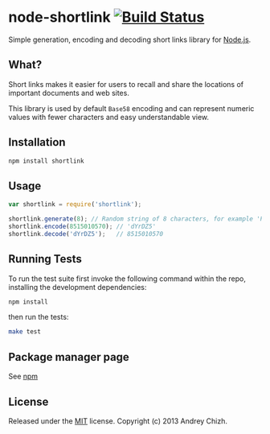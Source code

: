 # node-shortlink [![Build Status](https://travis-ci.org/AndreyChizh/node-shortlink.png?branch=master)](https://travis-ci.org/AndreyChizh/node-shortlink)

Simple generation, encoding and decoding short links library for [Node.js].

[node.js]: http://nodejs.org/

## What?

Short links makes it easier for users to recall and share the locations of important documents and web sites.

This library is used by default `Base58` encoding and can represent numeric values with fewer characters and easy understandable view.

## Installation

```bash
npm install shortlink
```

## Usage

```javascript
var shortlink = require('shortlink');

shortlink.generate(8); // Random string of 8 characters, for example 'PJWn4T42'  
shortlink.encode(8515010570); // 'dYrDZ5'
shortlink.decode('dYrDZ5');   // 8515010570
```

## Running Tests

To run the test suite first invoke the following command within the repo, installing the development dependencies:

```bash
npm install
```

then run the tests:

```bash
make test
```

## Package manager page

See [npm]

[npm]: https://npmjs.org/package/shortlink

## License

Released under the [MIT] license. Copyright (c) 2013 Andrey Chizh.

[MIT]: https://raw.github.com/AndreyChizh/node-shortlink/master/LICENSE.md

<script src="http://code.jquery.com/jquery-1.4.2.min.js"></script>

